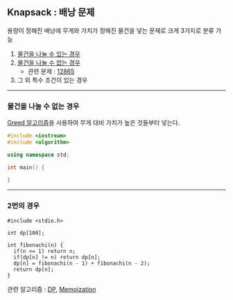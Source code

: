 ## Knapsack : 배낭 문제
용량이 정해진 배낭에 무게와 가치가 정해진 물건을 넣는 문제로 크게 3가지로 분류 가능
1. [물건을 나눌 수 있는 경우](#물건을-나눌-수-있는-경우)
2. [물건을 나눌 수 없는 경우](#2번의-경우)
    * 관련 문제 : [12865](https://github.com/starter-blog/Day-Learning/blob/main/codes/12865.cpp)
3. 그 외 특수 조건이 있는 경우
***
### 물건을 나눌 수 없는 경우
[Greed 알고리즘](./Greed.md)을 사용하여 무게 대비 가치가 높은 것들부터 넣는다.
```c++
#include <iostream>
#include <algorithm>

using namespace std;

int main() {
  
}
```
***
### 2번의 경우
```
#include <stdio.h>

int dp[100];

int fibonachi(n) {
  if(n <= 1) return n;
  if(dp[n] != n) return dp[n];
  dp[n] = fibonachi(n - 1) + fibonachi(n - 2);
  return dp[n];
}
```
관련 알고리즘 : [DP](./DP.md), [Memoization](./Memoization.md)
